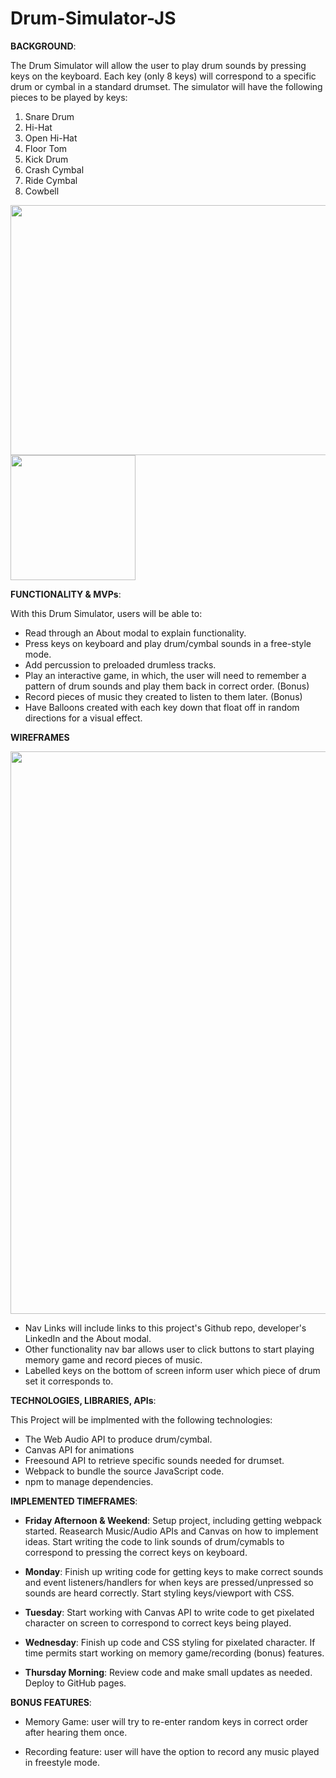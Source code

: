 # Drum-Simulator-JS

  **BACKGROUND**:

The Drum Simulator will allow the user to play drum sounds by pressing keys on the keyboard. Each key (only 8 keys) will correspond to a specific drum or cymbal in a standard drumset. The simulator will have the following pieces to be played by keys:
  1) Snare Drum
  2) Hi-Hat
  3) Open Hi-Hat
  4) Floor Tom
  5) Kick Drum
  6) Crash Cymbal
  7) Ride Cymbal
  8) Cowbell

<img src="https://user-images.githubusercontent.com/8636103/144727610-23570fe9-6704-4c75-96aa-4fb4118a4640.jpeg" width="600" height="400" /><img src="https://user-images.githubusercontent.com/8636103/144727847-96a8b869-c591-4bd4-a468-814acd6bd488.jpg" width="200" height="200" />

  **FUNCTIONALITY & MVPs**:

 With this Drum Simulator, users will be able to:

  - Read through an About modal to explain functionality. 
  - Press keys on keyboard and play drum/cymbal sounds in a free-style mode.
  - Add percussion to preloaded drumless tracks.
  - Play an interactive game, in which, the user will need to remember a pattern of drum sounds and play them back in correct order. (Bonus)
  - Record pieces of music they created to listen to them later. (Bonus)
  - Have Balloons created with each key down that float off in random directions for a visual effect.
  
<!--   In addition, this project will include:
  
   - An ABOUT modal describing how to interact with the simulator.
   - A production README. -->
   
   
   **WIREFRAMES**
   
  <img width="900"  src="https://user-images.githubusercontent.com/8636103/144728495-55bad54f-9c6a-4cb2-aea4-d7ee10eb8814.png">
   
   - Nav Links will include links to this project's Github repo, developer's LinkedIn and the About modal.
   - Other functionality nav bar allows user to click buttons to start playing memory game and record pieces of music.
   - Labelled keys on the bottom of screen inform user which piece of drum set it corresponds to.
   
   
   **TECHNOLOGIES, LIBRARIES, APIs**:
   
   This Project will be implmented with the following technologies:
   
   - The Web Audio API to produce drum/cymbal.
   - Canvas API for animations
   - Freesound API to retrieve specific sounds needed for drumset.
   - Webpack to bundle the source JavaScript code.
   - npm to manage dependencies.
   
   
   
   **IMPLEMENTED TIMEFRAMES**:

  - **Friday Afternoon & Weekend**: Setup project, including getting webpack started. Reasearch Music/Audio APIs and Canvas on how to implement ideas. Start       writing the code to link sounds of drum/cymabls to correspond to pressing the correct keys on keyboard.

  - **Monday**: Finish up writing code for getting keys to make correct sounds and event listeners/handlers for when keys are pressed/unpressed so sounds are       heard correctly. Start styling keys/viewport with CSS.

  - **Tuesday**: Start working with Canvas API to write code to get pixelated character on screen to correspond to correct keys being played. 

  - **Wednesday**: Finish up code and CSS styling for pixelated character. If time permits start working on memory game/recording (bonus) features.

  - **Thursday Morning**: Review code and make small updates as needed. Deploy to GitHub pages.

 
  **BONUS FEATURES**:

  - Memory Game: user will try to re-enter random keys in correct order after hearing them once.

  - Recording feature: user will have the option to record any music played in freestyle mode. 
  
